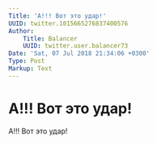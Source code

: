```yaml
---
Title: 'А!!! Вот это удар!'
UUID: twitter.1015665276837400576
Author:
    Title: Balancer
    UUID: twitter.user.balancer73
Date: 'Sat, 07 Jul 2018 21:34:06 +0300'
Type: Post
Markup: Text
---
```


# А!!! Вот это удар!

А!!! Вот это удар!